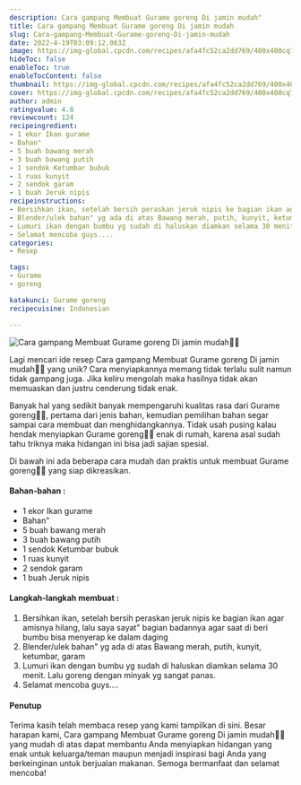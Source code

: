 ```yaml
---
description: Cara gampang Membuat Gurame goreng Di jamin mudah"
title: Cara gampang Membuat Gurame goreng Di jamin mudah
slug: Cara-gampang-Membuat-Gurame-goreng-Di-jamin-mudah
date: 2022-4-19T03:09:12.063Z
image: https://img-global.cpcdn.com/recipes/afa4fc52ca2dd769/400x400cq70/photo.jpg
hideToc: false
enableToc: true
enableTocContent: false
thumbnail: https://img-global.cpcdn.com/recipes/afa4fc52ca2dd769/400x400cq70/photo.jpg
cover: https://img-global.cpcdn.com/recipes/afa4fc52ca2dd769/400x400cq70/photo.jpg
author: admin
ratingvalue: 4.8
reviewcount: 124
recipeingredient:
- 1 ekor Ikan gurame
- Bahan"
- 5 buah bawang merah
- 3 buah bawang putih
- 1 sendok Ketumbar bubuk
- 1 ruas kunyit
- 2 sendok garam
- 1 buah Jeruk nipis
recipeinstructions:
- Bersihkan ikan, setelah bersih peraskan jeruk nipis ke bagian ikan agar amisnya hilang, lalu saya sayat" bagian badannya agar saat di beri bumbu bisa menyerap ke dalam daging
- Blender/ulek bahan" yg ada di atas Bawang merah, putih, kunyit, ketumbar, garam
- Lumuri ikan dengan bumbu yg sudah di haluskan diamkan selama 30 menit. Lalu goreng dengan minyak yg sangat panas.
- Selamat mencoba guys....
categories:
- Resep

tags:
- Gurame
- goreng

katakunci: Gurame goreng
recipecuisine: Indonesian

---
```


![Cara gampang Membuat Gurame goreng Di jamin mudah👩‍🍳](https://img-global.cpcdn.com/recipes/afa4fc52ca2dd769/400x400cq70/photo.jpg)

Lagi mencari ide resep Cara gampang Membuat Gurame goreng Di jamin mudah👩‍🍳 yang unik? Cara menyiapkannya memang tidak terlalu sulit namun tidak gampang juga. Jika keliru mengolah maka hasilnya tidak akan memuaskan dan justru cenderung tidak enak.

Banyak hal yang sedikit banyak mempengaruhi kualitas rasa dari Gurame goreng👩‍🍳, pertama dari jenis bahan, kemudian pemilihan bahan segar sampai cara membuat dan menghidangkannya. Tidak usah pusing kalau hendak menyiapkan Gurame goreng👩‍🍳 enak di rumah, karena asal sudah tahu triknya maka hidangan ini bisa jadi sajian spesial.

Di bawah ini ada beberapa cara mudah dan praktis untuk membuat Gurame goreng👩‍🍳 yang siap dikreasikan.

<!--inarticleads1-->

#### Bahan-bahan :

- 1 ekor Ikan gurame
- Bahan"
- 5 buah bawang merah
- 3 buah bawang putih
- 1 sendok Ketumbar bubuk
- 1 ruas kunyit
- 2 sendok garam
- 1 buah Jeruk nipis

<!--inarticleads2-->

#### Langkah-langkah membuat :

1. Bersihkan ikan, setelah bersih peraskan jeruk nipis ke bagian ikan agar amisnya hilang, lalu saya sayat" bagian badannya agar saat di beri bumbu bisa menyerap ke dalam daging
1. Blender/ulek bahan" yg ada di atas Bawang merah, putih, kunyit, ketumbar, garam
1. Lumuri ikan dengan bumbu yg sudah di haluskan diamkan selama 30 menit. Lalu goreng dengan minyak yg sangat panas.
1. Selamat mencoba guys....

#### Penutup

Terima kasih telah membaca resep yang kami tampilkan di sini. Besar harapan kami, Cara gampang Membuat Gurame goreng Di jamin mudah👩‍🍳 yang mudah di atas dapat membantu Anda menyiapkan hidangan yang enak untuk keluarga/teman maupun menjadi inspirasi bagi Anda yang berkeinginan untuk berjualan makanan. Semoga bermanfaat dan selamat mencoba!